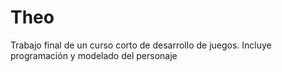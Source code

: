 # Theo
Trabajo final de un curso corto de desarrollo de juegos. Incluye programación y modelado del personaje
